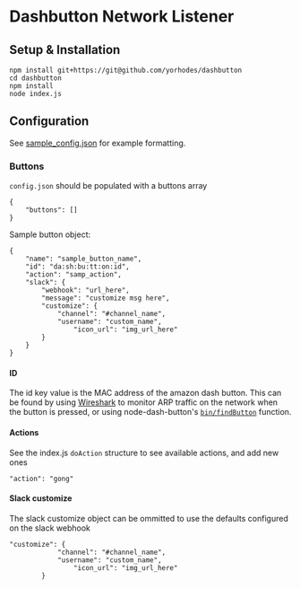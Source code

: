 # Dashbutton Network Listener

## Setup & Installation
```
npm install git+https://git@github.com/yorhodes/dashbutton
cd dashbutton
npm install
node index.js
```

## Configuration
See [sample_config.json](https://github.com/yorhodes/dashbutton/blob/master/sample_config.json) for example formatting.
### Buttons
`config.json` should be populated with a buttons array
```
{
	"buttons": []
}
```
Sample button object:
```
{
	"name": "sample_button_name",
	"id": "da:sh:bu:tt:on:id",
	"action": "samp_action",
  	"slack": {
		"webhook": "url_here",
  		"message": "customize msg here",
	  	"customize": {
  			"channel": "#channel_name",
  			"username": "custom_name",
    			"icon_url": "img_url_here"
		}
  	}
}
```
#### ID
The id key value is the MAC address of the amazon dash button. This can be found by using [Wireshark](https://www.wireshark.org/) to monitor ARP traffic on the network when the button is pressed, or using node-dash-button's [`bin/findButton`](https://github.com/hortinstein/node-dash-button) function.

#### Actions
See the index.js `doAction` structure to see available actions, and add new ones
```
"action": "gong"
```
#### Slack customize
The slack customize object can be ommitted to use the defaults configured on the slack webhook
```
"customize": {
  			"channel": "#channel_name",
  			"username": "custom_name",
    			"icon_url": "img_url_here"
		}
```
